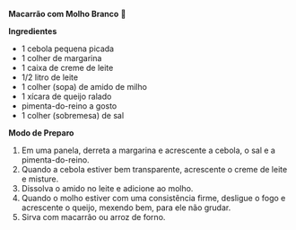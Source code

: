**Macarrão com Molho Branco** :spaghetti:

**Ingredientes**

- 1 cebola pequena picada
- 1 colher de margarina
- 1 caixa de creme de leite
- 1/2 litro de leite
- 1 colher (sopa) de amido de milho
- 1 xícara de queijo ralado
- pimenta-do-reino a gosto
- 1 colher (sobremesa) de sal

**Modo de Preparo**

1. Em uma panela, derreta a margarina e acrescente a cebola, o sal e a pimenta-do-reino.
2. Quando a cebola estiver bem transparente, acrescente o creme de leite e misture.
3. Dissolva o amido no leite e adicione ao molho.
4. Quando o molho estiver com uma consistência firme, desligue o fogo e acrescente o queijo, mexendo bem, para ele não grudar.
5. Sirva com macarrão ou arroz de forno.